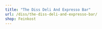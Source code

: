 ```yaml
---
title: "The Diss Deli And Expresso Bar"
url: /diss/the-diss-deli-and-expresso-bar/
shop: Feinkost
---
```

